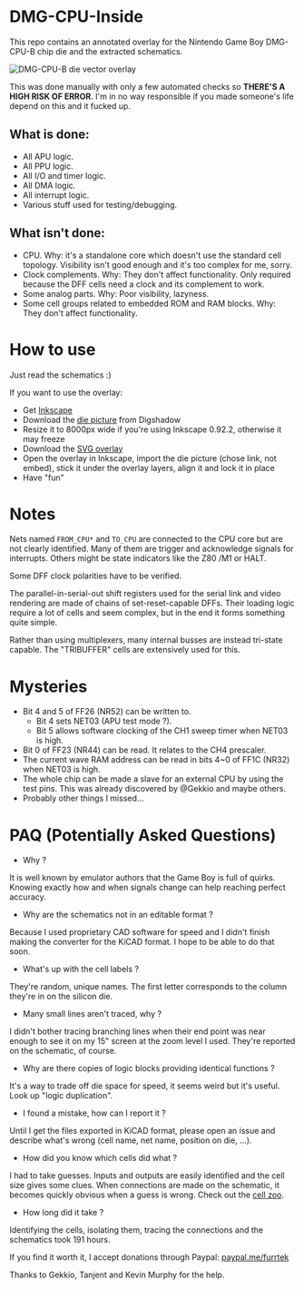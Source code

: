 # DMG-CPU-Inside

This repo contains an annotated overlay for the Nintendo Game Boy DMG-CPU-B chip die and the extracted schematics.

![DMG-CPU-B die vector overlay](preview.png)

This was done manually with only a few automated checks so **THERE'S A HIGH RISK OF ERROR**. I'm in no way responsible if you made someone's life depend on this and it fucked up.

## What is done:
* All APU logic.
* All PPU logic.
* All I/O and timer logic.
* All DMA logic.
* All interrupt logic.
* Various stuff used for testing/debugging.

## What isn't done:
* CPU. Why: it's a standalone core which doesn't use the standard cell topology. Visibility isn't good enough and it's too complex for me, sorry.
* Clock complements. Why: They don't affect functionality. Only required because the DFF cells need a clock and its complement to work.
* Some analog parts. Why: Poor visibility, lazyness.
* Some cell groups related to embedded ROM and RAM blocks. Why: They don't affect functionality.

# How to use

Just read the schematics :)

If you want to use the overlay:
* Get [Inkscape](https://inkscape.org/)
* Download the [die picture](http://siliconpr0n.org/map/nintendo/dmg-cpu-b/) from Digshadow
* Resize it to 8000px wide if you're using Inkscape 0.92.2, otherwise it may freeze
* Download the [SVG overlay](Overlay/dmg-cpu-b_overlay.zip)
* Open the overlay in Inkscape, import the die picture (chose link, not embed), stick it under the overlay layers, align it and lock it in place
* Have "fun"

# Notes

Nets named `FROM_CPU*` and `TO_CPU` are connected to the CPU core but are not clearly identified. Many of them are trigger and acknowledge signals for interrupts. Others might be state indicators like the Z80 /M1 or HALT.

Some DFF clock polarities have to be verified.

The parallel-in-serial-out shift registers used for the serial link and video rendering are made of chains of set-reset-capable DFFs.
Their loading logic require a lot of cells and seem complex, but in the end it forms something quite simple.

Rather than using multiplexers, many internal busses are instead tri-state capable. The "TRIBUFFER" cells are extensively used for this.

# Mysteries

* Bit 4 and 5 of FF26 (NR52) can be written to.
  * Bit 4 sets NET03 (APU test mode ?).
  * Bit 5 allows software clocking of the CH1 sweep timer when NET03 is high.
* Bit 0 of FF23 (NR44) can be read. It relates to the CH4 prescaler.
* The current wave RAM address can be read in bits 4~0 of FF1C (NR32) when NET03 is high.
* The whole chip can be made a slave for an external CPU by using the test pins. This was already discovered by @Gekkio and maybe others.
* Probably other things I missed...

# PAQ (Potentially Asked Questions)

* Why ?

It is well known by emulator authors that the Game Boy is full of quirks. Knowing exactly how and when signals change can help reaching perfect accuracy.

* Why are the schematics not in an editable format ?

Because I used proprietary CAD software for speed and I didn't finish making the converter for the KiCAD format.
I hope to be able to do that soon.

* What's up with the cell labels ?

They're random, unique names. The first letter corresponds to the column they're in on the silicon die.

* Many small lines aren't traced, why ?

I didn't bother tracing branching lines when their end point was near enough to see it on my 15" screen at the zoom level I used. They're reported on the schematic, of course.

* Why are there copies of logic blocks providing identical functions ?

It's a way to trade off die space for speed, it seems weird but it's useful. Look up "logic duplication".

* I found a mistake, how can I report it ?

Until I get the files exported in KiCAD format, please open an issue and describe what's wrong (cell name, net name, position on die, ...).

* How did you know which cells did what ?

I had to take guesses. Inputs and outputs are easily identified and the cell size gives some clues. When connections are made on the schematic, it becomes quickly obvious when a guess is wrong.
Check out the [cell zoo](Cells/cell_zoo.jpg).

* How long did it take ?

Identifying the cells, isolating them, tracing the connections and the schematics took 191 hours.

If you find it worth it, I accept donations through Paypal: [paypal.me/furrtek](https://www.paypal.me/furrtek)

Thanks to Gekkio, Tanjent and Kevin Murphy for the help.

